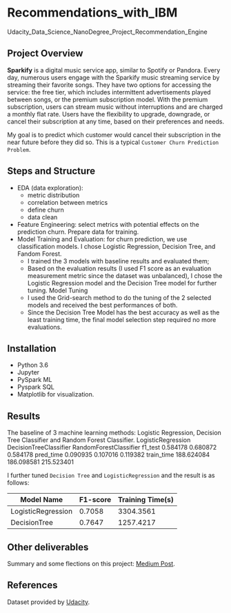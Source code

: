 # Recommendations_with_IBM
 Udacity_Data_Science_NanoDegree_Project_Recommendation_Engine

## Project Overview
 **Sparkify** is a digital music service app, similar to Spotify or Pandora. Every day, numerous users engage with the Sparkify music streaming service by streaming their favorite songs. They have two options for accessing the service: the free tier, which includes intermittent advertisements played between songs, or the premium subscription model. With the premium subscription, users can stream music without interruptions and are charged a monthly flat rate. Users have the flexibility to upgrade, downgrade, or cancel their subscription at any time, based on their preferences and needs.

My goal is to predict which customer would cancel their subscription in the near future before they did so.
This is a typical `Customer Churn Prediction Problem`.

## Steps and Structure
- EDA (data exploration):
    - metric distribution
    - correlation between metrics
    - define churn
    - data clean
- Feature Engineering: select metrics with potential effects on the prediction churn. Prepare data for training.
- Model Training and Evaluation: for churn prediction, we use classification models. I chose Logistic Regression, Decision Tree, and Fandom Forest.
    - I trained the 3 models with baseline results and evaluated them;
    - Based on the evaluation results (I used F1 score as an evaluation measurement metric since the dataset was unbalanced), I chose the Logistic Regression model and the Decision Tree model for further tuning.
Model Tuning
    - I used the Grid-search method to do the tuning of the 2 selected models and received the best performances of both.
    - Since the Decision Tree Model has the best accuracy as well as the least training time, the final model selection step required no more evaluations.

## Installation

- Python 3.6
- Jupyter
- PySpark ML
- Pyspark SQL
- Matplotlib for visualization.

## Results

The baseline of 3 machine learning methods: Logistic Regression, Decision Tree Classifier and Random Forest Classifier.
LogisticRegression	DecisionTreeClassifier	RandomForestClassifier
f1_test	0.584178	0.680872	0.584178
pred_time	0.090935	0.107016	0.119382
train_time	188.624084	186.098581	215.523401

I further tuned `Decision Tree` and `LogisticRegression` and the result is as follows:

| Model Name         | F1-score | Training Time(s) |
| ------------------ | -------- | ---------------- |
| LogisticRegression | 0.7058   | 3304.3561        |
| DecisionTree       | 0.7647   | 1257.4217        |


## Other deliverables
Summary and some flections on this project: [Medium Post](https://charlineli.medium.com/spark-project-for-churn-prediction-ddbcff384054).

## References
Dataset provided by [Udacity](https://cn.udacity.com/).
